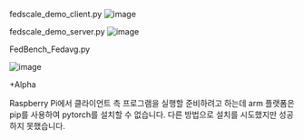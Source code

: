 fedscale_demo_client.py
![image](https://user-images.githubusercontent.com/31977556/192184088-b4cb2042-c3ac-4dc0-99f3-10798922e2af.png)

fedscale_demo_server.py
![image](https://user-images.githubusercontent.com/31977556/192184185-448f356c-cf89-4eec-87d7-9633e8b1d061.png)


FedBench_Fedavg.py


![image](https://user-images.githubusercontent.com/31977556/192184756-aff658d8-d25d-4258-9476-196e6e08a597.png)



+Alpha



Raspberry Pi에서 클라이언트 측 프로그램을 실행할 준비하려고 하는데 arm 플랫폼은 pip를 사용하여 pytorch를 설치할 수 없습니다. 다른 방법으로 설치를 시도했지만 성공하지 못했습니다.
